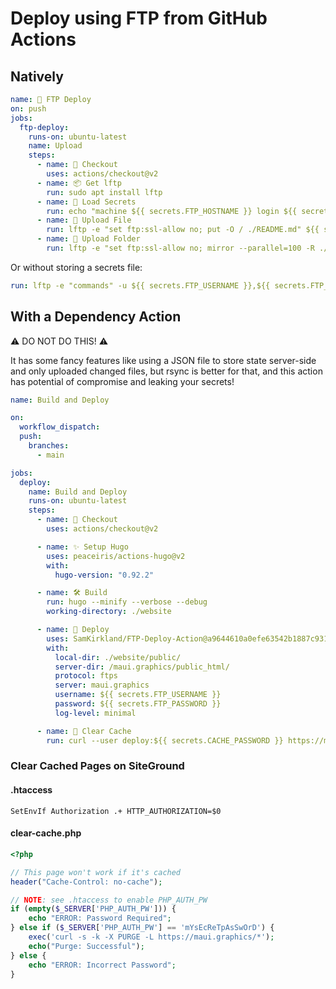 # Deploy using FTP from GitHub Actions

## Natively

```yaml
name: 🚀 FTP Deploy
on: push
jobs:
  ftp-deploy:
    runs-on: ubuntu-latest
    name: Upload
    steps:
      - name: 🛒 Checkout
        uses: actions/checkout@v2
      - name: 📦 Get lftp
        run: sudo apt install lftp
      - name: 🔑 Load Secrets
        run: echo "machine ${{ secrets.FTP_HOSTNAME }} login ${{ secrets.FTP_USERNAME }} password ${{ secrets.FTP_PASSWORD }}" > $HOME/.netrc
      - name: 📄 Upload File
        run: lftp -e "set ftp:ssl-allow no; put -O / ./README.md" ${{ secrets.FTP_HOSTNAME }}
      - name: 📁 Upload Folder
        run: lftp -e "set ftp:ssl-allow no; mirror --parallel=100 -R ./ffmpeg /ffmpeg" ${{ secrets.FTP_HOSTNAME }}
```

Or without storing a secrets file:

```yaml
run: lftp -e "commands" -u ${{ secrets.FTP_USERNAME }},${{ secrets.FTP_PASSWORD }} ${{ secrets.FTP_HOSTNAME }}
```

## With a Dependency Action

⚠️ DO NOT DO THIS! ⚠️

It has some fancy features like using a JSON file to store state server-side and only uploaded changed files, but rsync is better for that, and this action has potential of compromise and leaking your secrets!

```yaml
name: Build and Deploy

on:
  workflow_dispatch:
  push:
    branches:
      - main

jobs:
  deploy:
    name: Build and Deploy
    runs-on: ubuntu-latest
    steps:
      - name: 🛒 Checkout
        uses: actions/checkout@v2

      - name: ✨ Setup Hugo
        uses: peaceiris/actions-hugo@v2
        with:
          hugo-version: "0.92.2"

      - name: 🛠️ Build
        run: hugo --minify --verbose --debug
        working-directory: ./website

      - name: 🚀 Deploy
        uses: SamKirkland/FTP-Deploy-Action@a9644610a0efe63542b1887c9317ce8628f56521 # ⚠️ hash for release 4.2.0
        with:
          local-dir: ./website/public/
          server-dir: /maui.graphics/public_html/
          protocol: ftps
          server: maui.graphics
          username: ${{ secrets.FTP_USERNAME }}
          password: ${{ secrets.FTP_PASSWORD }}
          log-level: minimal

      - name: 🧹 Clear Cache
        run: curl --user deploy:${{ secrets.CACHE_PASSWORD }} https://maui.graphics/admin/clear-cache.php
```

### Clear Cached Pages on SiteGround

#### .htaccess
```
SetEnvIf Authorization .+ HTTP_AUTHORIZATION=$0
```

#### clear-cache.php
```php
<?php

// This page won't work if it's cached
header("Cache-Control: no-cache");

// NOTE: see .htaccess to enable PHP_AUTH_PW
if (empty($_SERVER['PHP_AUTH_PW'])) {
    echo "ERROR: Password Required";
} else if ($_SERVER['PHP_AUTH_PW'] == 'mYsEcReTpAsSwOrD') {
	exec('curl -s -k -X PURGE -L https://maui.graphics/*');
	echo("Purge: Successful");
} else {
    echo "ERROR: Incorrect Password";
}
```
